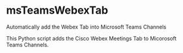 # msTeamsWebexTab
Automatically add the Webex Tab into Microsoft Teams Channels

This Python script adds the Cisco Webex Meetings Tab to Micorosoft Teams Channels.

